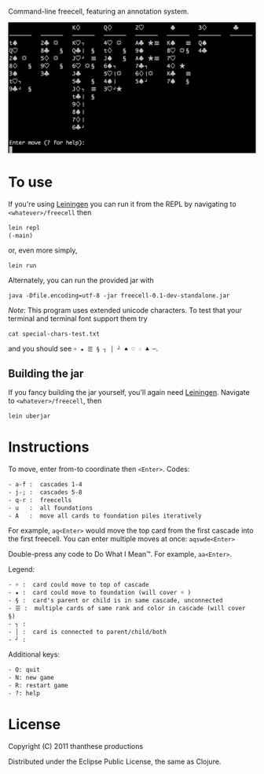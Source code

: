 Command-line freecell, featuring an annotation system.

![Screenshot](https://raw.githubusercontent.com/thanthese/Freecell/master/screenshot.png "Screenshot")

# To use

If you're using [Leiningen][l] you can run it from the REPL by navigating to `<whatever>/freecell` then

    lein repl
    (-main)

or, even more simply,

    lein run

Alternately, you can run the provided jar with

    java -Dfile.encoding=utf-8 -jar freecell-0.1-dev-standalone.jar

*Note*: This program uses extended unicode characters. To test that your terminal and terminal font support them try

    cat special-chars-test.txt

and you should see `☼ ★ ☰ § ┐ │ ┘ ♠ ♡ ♢ ♣ ─`.

## Building the jar

If you fancy building the jar yourself, you'll again need [Leiningen][l]. Navigate to `<whatever>/freecell`, then

[l]: https://github.com/technomancy/leiningen

    lein uberjar

# Instructions

To move, enter from-to coordinate then `<Enter>`. Codes:

    - a-f :  cascades 1-4
    - j-; :  cascades 5-8
    - q-r :  freecells
    - u   :  all foundations
    - A   :  move all cards to foundation piles iteratively

For example, `aq<Enter>` would move the top card from the first cascade into the first freecell. You can enter multiple moves at once: `aqswde<Enter>`

Double-press any code to Do What I Mean™. For example, `aa<Enter>`.

Legend:

    - ☼ :  card could move to top of cascade
    - ★ :  card could move to foundation (will cover ☼ )
    - § :  card's parent or child is in same cascade, unconnected
    - ☰ :  multiple cards of same rank and color in cascade (will cover §)
    - ┐ :
    - │ :  card is connected to parent/child/both
    - ┘ :

Additional keys:

    - Q: quit
    - N: new game
    - R: restart game
    - ?: help

# License

Copyright (C) 2011 thanthese productions

Distributed under the Eclipse Public License, the same as Clojure.
